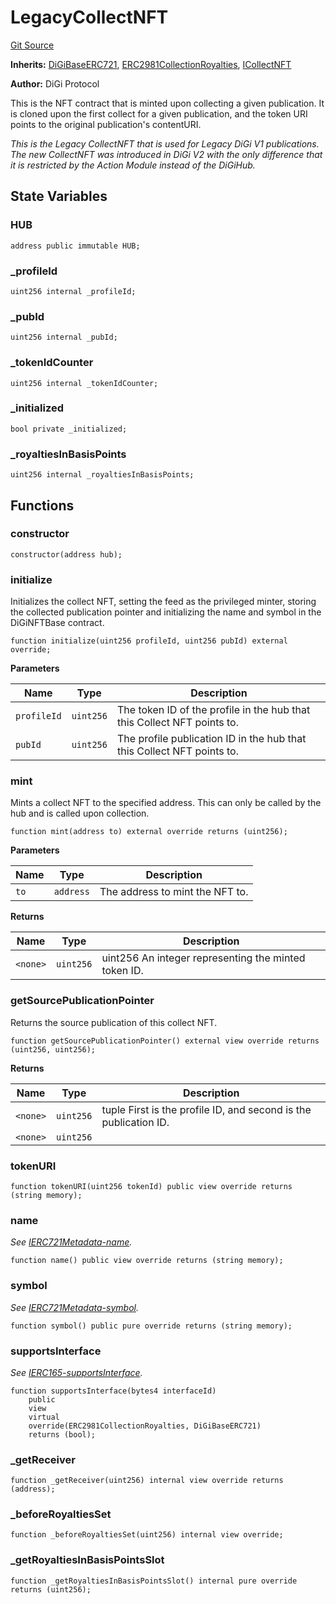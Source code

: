 # LegacyCollectNFT
[Git Source](https://github.com/digiv3rse/protocol-contracts/blob/0d518167a484d4368bad0990424be098fe779fa4/contracts/misc/LegacyCollectNFT.sol)

**Inherits:**
[DiGiBaseERC721](/contracts/base/DiGiBaseERC721.sol/abstract.DiGiBaseERC721.md), [ERC2981CollectionRoyalties](/contracts/base/ERC2981CollectionRoyalties.sol/abstract.ERC2981CollectionRoyalties.md), [ICollectNFT](/contracts/interfaces/ICollectNFT.sol/interface.ICollectNFT.md)

**Author:**
DiGi Protocol

This is the NFT contract that is minted upon collecting a given publication. It is cloned upon
the first collect for a given publication, and the token URI points to the original publication's contentURI.

*This is the Legacy CollectNFT that is used for Legacy DiGi V1 publications. The new CollectNFT was introduced in
DiGi V2 with the only difference that it is restricted by the Action Module instead of the DiGiHub.*


## State Variables
### HUB

```solidity
address public immutable HUB;
```


### _profileId

```solidity
uint256 internal _profileId;
```


### _pubId

```solidity
uint256 internal _pubId;
```


### _tokenIdCounter

```solidity
uint256 internal _tokenIdCounter;
```


### _initialized

```solidity
bool private _initialized;
```


### _royaltiesInBasisPoints

```solidity
uint256 internal _royaltiesInBasisPoints;
```


## Functions
### constructor


```solidity
constructor(address hub);
```

### initialize

Initializes the collect NFT, setting the feed as the privileged minter, storing the collected publication pointer
and initializing the name and symbol in the DiGiNFTBase contract.


```solidity
function initialize(uint256 profileId, uint256 pubId) external override;
```
**Parameters**

|Name|Type|Description|
|----|----|-----------|
|`profileId`|`uint256`|The token ID of the profile in the hub that this Collect NFT points to.|
|`pubId`|`uint256`|The profile publication ID in the hub that this Collect NFT points to.|


### mint

Mints a collect NFT to the specified address. This can only be called by the hub and is called
upon collection.


```solidity
function mint(address to) external override returns (uint256);
```
**Parameters**

|Name|Type|Description|
|----|----|-----------|
|`to`|`address`|The address to mint the NFT to.|

**Returns**

|Name|Type|Description|
|----|----|-----------|
|`<none>`|`uint256`|uint256 An integer representing the minted token ID.|


### getSourcePublicationPointer

Returns the source publication of this collect NFT.


```solidity
function getSourcePublicationPointer() external view override returns (uint256, uint256);
```
**Returns**

|Name|Type|Description|
|----|----|-----------|
|`<none>`|`uint256`|tuple First is the profile ID, and second is the publication ID.|
|`<none>`|`uint256`||


### tokenURI


```solidity
function tokenURI(uint256 tokenId) public view override returns (string memory);
```

### name

*See [IERC721Metadata-name](/contracts/misc/PublicActProxy.sol/contract.PublicActProxy.md#name).*


```solidity
function name() public view override returns (string memory);
```

### symbol

*See [IERC721Metadata-symbol](/contracts/misc/PermissionlessCreator.sol/interface.IERC721Metadata.md#symbol).*


```solidity
function symbol() public pure override returns (string memory);
```

### supportsInterface

*See [IERC165-supportsInterface](/contracts/misc/PermissionlessCreator.sol/interface.IERC165.md#supportsinterface).*


```solidity
function supportsInterface(bytes4 interfaceId)
    public
    view
    virtual
    override(ERC2981CollectionRoyalties, DiGiBaseERC721)
    returns (bool);
```

### _getReceiver


```solidity
function _getReceiver(uint256) internal view override returns (address);
```

### _beforeRoyaltiesSet


```solidity
function _beforeRoyaltiesSet(uint256) internal view override;
```

### _getRoyaltiesInBasisPointsSlot


```solidity
function _getRoyaltiesInBasisPointsSlot() internal pure override returns (uint256);
```

